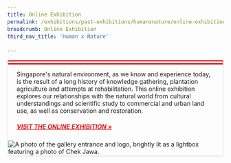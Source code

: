 ```yaml
---
title: Online Exhibition
permalink: /exhibitions/past-exhibitions/humanxnature/online-exhibition/
breadcrumb: Online Exhibition
third_nav_title: 'Human x Nature'

---
```


<div class="container__exh__card padding padding--bottom--lg" style="border-left: 2px solid #efefef; border-right: 2px solid #efefef; border-bottom: 2px solid #efefef; border-top: 10px double #E21216; box-shadow: 0px 2px 3px #efefef; border-radius: 5px; margin-bottom: 15px;">
             <div class="container__exh__description">
                <div class="row">
                    <div class="col">
                        <p style="padding: 0 20px; margin-bottom: 0px;">Singapore's natural environment, as we know and experience today, is the result of a long history of knowledge gathering, plantation agriculture and attempts at rehabilitation. This online exhibition explores our relationships with the natural world from cultural understandings and scientific study to commercial and urban land use, as well as conservation and restoration.
                        </p>
                        <h5 style="padding: 0 20px; margin-top: 20px;"><a href="https://www.nlb.gov.sg/staticassets/exhibitions/virtual/humanxnature/virtualtour/index.htm" target="_blank" rel="noopener" style="color:#E21216;">VISIT THE ONLINE EXHIBITION &#187;</a></h5>
                        <img srcset="/images/event-images/humanxnature/HxN_Photo_01_400w.jpg 400w, /images/event-images/humanxnature/HxN_Photo_01_1000w.jpg 1000w" sizes="(max-width: 500px) 40vw, 100vw" height="667" width="1000" src="/images/event-images/humanxnature/HxN_Photo_01_400w.jpg" alt="A photo of the gallery entrance and logo, brightly lit as a lightbox featuring a photo of Chek Jawa.">
                    </div>
                </div>
            </div>
</div>
